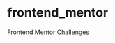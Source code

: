 # frontend_mentor
Frontend Mentor Challenges

<script type='text/javascript' src='https://storage.ko-fi.com/cdn/widget/Widget_2.js'></script><script type='text/javascript'>kofiwidget2.init('Support Me on Ko-fi', '#4b7385', 'N4N86M8BO');kofiwidget2.draw();</script> 
